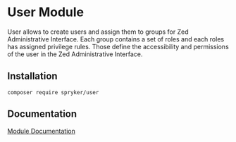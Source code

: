 # User Module

User allows to create users and assign them to groups for Zed Administrative Interface. Each group contains a set of roles and each roles has assigned privilege rules. Those define the accessibility and permissions of the user in the Zed Administrative Interface.

## Installation

```
composer require spryker/user
```

## Documentation

[Module Documentation](https://academy.spryker.com/developing_with_spryker/module_guide/user_rights_management.html)
